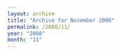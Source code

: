 ```yaml
---
layout: archive
title: "Archive for November 2008"
permalink: /2008/11/
year: "2008"
month: "11"
---
```

